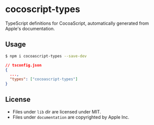 # cocoscript-types

TypeScript definitions for CocoaScript, automatically generated from Apple's documentation.

## Usage

```bash
$ npm i cocoascript-types --save-dev
```

```json
// tsconfig.json
{
  ...,
  "types": ["cocoascript-types"]
}
```

## License

- Files under `lib` dir are licensed under MIT.
- Files under `documentation` are copyrighted by Apple Inc.
